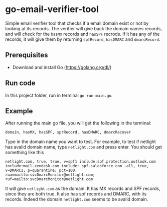 # go-email-verifier-tool
Simple email verifier tool that checks if a email domain exist or not by looking at its records. The verifier will give back the domain names records, and will check for the ```hasMX``` records and ```hasSPF``` recrods. If it has any of the records, it will give them by returning ```spfRecord```, ```hasDMARC``` and ```dmarcRecord```.

## Prerequisites
- Download and install Go (https://golang.org/dl/)

## Run code
In this project folder, run in terminal ```go run main.go```. 

## Example
After running the main go file, you will get the following in the terminal:
```
domain, hasMX, hasSPF, sprRecord, hasDMARC, dmarcRecover
``` 
Type in the domain name you want to test. For example, to test if netlight has avalid domain name, type ```netlight.com``` and press enter. You should get something like this 
```
netlight.com, true, true, v=spf1 include:spf.protection.outlook.com include:mail.zendesk.com include:_spf.salesforce.com -all, true, v=DMARC1; p=quarantine; pct=100; rua=mailto:svcDmarcMonitor@netlight.com; ruf=mailto:svcDmarcMonitor@netlight.com
``` 

It will give ```netlight.com``` as the domain. It has MX records and SPF records, since they are both true. It also has spf records and DMARC, with its records. Indeed the domain ```netlight.com``` seems to be avalid domain. 
